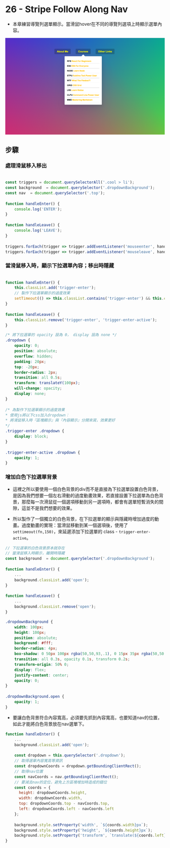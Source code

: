 # 26 - Stripe Follow Along Nav

- 本章練習導覽列選單顯示。當滑鼠hover在不同的導覽列選項上時顯示選單內容。

![](https://github.com/hoovivaf2e/javascript30/blob/master/26%20-%20Stripe%20Follow%20Along%20Nav/26_stripefollowalongnav.png)

## 步驟

### 處理滑鼠移入移出

```javascript

const triggers = document.querySelectorAll('.cool > li');
const background  = document.querySelector('.dropdownBackground');
const nav  = document.querySelector('.top');

function handleEnter() {
    console.log('ENTER');
}

function handleLeave() {
    console.log('LEAVE');
}

triggers.forEach(trigger => trigger.addEventListener('mouseenter', handleEnter));
triggers.forEach(trigger => trigger.addEventListener('mouseleave', handleLeave));

```

### 當滑鼠移入時，顯示下拉選單內容；移出時隱藏

```javascript

function handleEnter() {
    this.classList.add('trigger-enter');
    // 製作下拉選單顯示的過度效果
    setTimeout(() => this.classList.contains('trigger-enter') && this.classList.add('trigger-enter-active'), 150);
}

function handleLeave() {
    this.classList.remove('trigger-enter', 'trigger-enter-active');
}

```

```css
/* 將下拉選單的 opacity 設為 0， display 設為 none */
.dropdown {
    opacity: 0;
    position: absolute;
    overflow: hidden;
    padding: 20px;
    top: -20px;
    border-radius: 2px;
    transition: all 0.5s;
    transform: translateY(100px);
    will-change: opacity;
    display: none;
}

/* 為製作下拉選單顯示的過度效果
* 使用js將以下css加入dropdown： 
* 將滑鼠移入時『區塊顯示』與『內容顯示』分開來寫，效果更好 
*/
.trigger-enter .dropdown {
    display: block;
}

.trigger-enter-active .dropdown {
    opacity: 1;
}
```

### 增加白色下拉選單背景
* 這裡之所以要使用一個白色背景的div而不是直接為下拉選單設置白色背景，是因為我們想要一個左右滑動的過度動畫效果，若直接設置下拉選單為白色背景，那麼每一次滑鼠從一個選項移動到另一選項時，都會有選單短暫消失的間隙，這並不是我們想要的效果。

* 所以製作了一個獨立的白色背景，在下拉選單的顯示與隱藏時增加過度的動畫。過度動畫的實現：當滑鼠移動到某一個選項後，使用了`settimeout(fn,150)`，來延遲添加下拉選單的 class - `trigger-enter-active`。


```javascript
// 下拉選單的白色背景原本就存在
// 當滑鼠移入時顯示，離開時隱藏
const background  = document.querySelector('.dropdownBackground');

function handleEnter() {
    ...
    background.classList.add('open');
}

function handleLeave() {
    ...
    background.classList.remove('open');
}

```

```css
.dropdownBackground {
    width: 100px;
    height: 100px;
    position: absolute;
    background: #fff;
    border-radius: 4px;
    box-shadow: 0 50px 100px rgba(50,50,93,.1), 0 15px 35px rgba(50,50,93,.15), 0 5px 15px rgba(0,0,0,.1);
    transition: all 0.3s, opacity 0.1s, transform 0.2s;
    transform-origin: 50% 0;
    display: flex;
    justify-content: center;
    opacity: 0;
}

.dropdownBackground.open {
    opacity: 1;
}
```

* 要讓白色背景符合內容寬高，必須要先抓到內容寬高，也要知道nav的位置，如此才能將白色背景放在nav選單下。

```javascript
function handleEnter() {
    ...
    background.classList.add('open');

    const dropdown = this.querySelector('.dropdown');
    // 取得選單內容寬高等資訊
    const dropdownCoords = dropdown.getBoundingClientRect();
    // 取得nav位置
    const navCoords = nav.getBoundingClientRect();
    // 要減去nav的定位，避免上方區塊增加時造成的錯位
    const coords = {
      height: dropdownCoords.height,
      width: dropdownCoords.width,
      top: dropdownCoords.top - navCoords.top,
      left: dropdownCoords.left - navCoords.left
    };

    background.style.setProperty('width', `${coords.width}px`);
    background.style.setProperty('height', `${coords.height}px`);
    background.style.setProperty('transform', `translate(${coords.left}px, ${coords.top}px)`);
}
```
